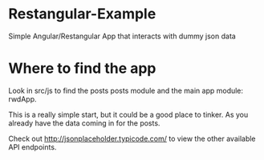 # Restangular-Example
Simple Angular/Restangular App that interacts with dummy json data

# Where to find the app
Look in src/js to find the posts posts module and the main app module: rwdApp.

This is a really simple start, but it could be a good place to tinker. As you already have the data coming in for the posts.

Check out http://jsonplaceholder.typicode.com/ to view the other available API endpoints.

